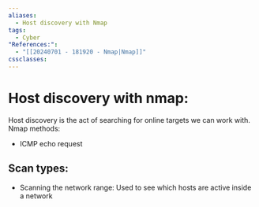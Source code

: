 ```yaml
---
aliases:
  - Host discovery with Nmap
tags:
  - Cyber
"References:":
  - "[[20240701 - 181920 - Nmap|Nmap]]"
cssclasses:
---
```

# Host discovery with nmap: 
Host discovery is the act of searching for online targets we can work with.
Nmap methods: 
+ ICMP echo request
## Scan types: 
+ Scanning the network range: Used to see which hosts are active inside a network 